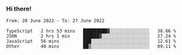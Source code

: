 ### Hi there!

<!--START_SECTION:waka-->

```text
From: 20 June 2022 - To: 27 June 2022

TypeScript   2 hrs 53 mins   █████████▓░░░░░░░░░░░░░░░   38.86 %
JSON         2 hrs 1 min     ██████▓░░░░░░░░░░░░░░░░░░   27.24 %
JavaScript   56 mins         ███░░░░░░░░░░░░░░░░░░░░░░   12.61 %
Other        40 mins         ██▒░░░░░░░░░░░░░░░░░░░░░░   09.11 %
```

<!--END_SECTION:waka-->
